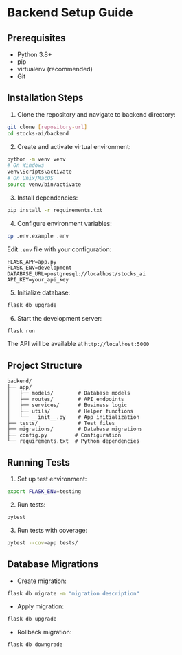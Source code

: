 # Backend Setup Guide

## Prerequisites

- Python 3.8+
- pip
- virtualenv (recommended)
- Git

## Installation Steps

1. Clone the repository and navigate to backend directory:
```bash
git clone [repository-url]
cd stocks-ai/backend
```

2. Create and activate virtual environment:
```bash
python -m venv venv
# On Windows
venv\Scripts\activate
# On Unix/MacOS
source venv/bin/activate
```

3. Install dependencies:
```bash
pip install -r requirements.txt
```

4. Configure environment variables:
```bash
cp .env.example .env
```
Edit `.env` file with your configuration:
```
FLASK_APP=app.py
FLASK_ENV=development
DATABASE_URL=postgresql://localhost/stocks_ai
API_KEY=your_api_key
```

5. Initialize database:
```bash
flask db upgrade
```

6. Start the development server:
```bash
flask run
```

The API will be available at `http://localhost:5000`

## Project Structure

```
backend/
├── app/
│   ├── models/        # Database models
│   ├── routes/        # API endpoints
│   ├── services/      # Business logic
│   ├── utils/         # Helper functions
│   └── __init__.py    # App initialization
├── tests/             # Test files
├── migrations/        # Database migrations
├── config.py         # Configuration
└── requirements.txt  # Python dependencies
```

## Running Tests

1. Set up test environment:
```bash
export FLASK_ENV=testing
```

2. Run tests:
```bash
pytest
```

3. Run tests with coverage:
```bash
pytest --cov=app tests/
```

## Database Migrations

- Create migration:
```bash
flask db migrate -m "migration description"
```

- Apply migration:
```bash
flask db upgrade
```

- Rollback migration:
```bash
flask db downgrade
```
